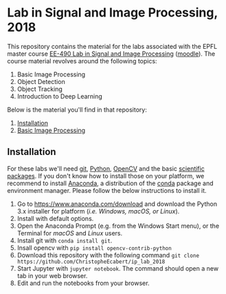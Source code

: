 # Lab in Signal and Image Processing, 2018

This repository contains the material for the labs associated with the EPFL master course [EE-490 Lab in Signal and Image Processing][epfl_link] ([moodle][moodle_link]). The course material revolves around the following topics:

1. Basic Image Processing
2. Object Detection
3. Object Tracking
4. Introduction to Deep Learning

[epfl_link]: http://edu.epfl.ch/coursebook/en/lab-in-signal-and-image-processing-EE-490-F
[moodle_link]:https://moodle.epfl.ch/course/view.php?id=14357

Below is the material you'll find in that repository:

1. [Installation](#installation)
2. [Basic Image Processing](assignments/basic_image_processing.ipynb)

## Installation

For these labs we'll need [git][git_link], [Python][python_link], [OpenCV][opencv_link] and the basic [scientific packages][scipy]. If you don't know how to install those on your platform, we recommend to install [Anaconda][anaconda], a distribution of the [conda][conda] package and environment manager. Please follow the below instructions to install it.

1. Go to https://www.anaconda.com/download and download the Python 3.x installer for platform (*i.e. Windows, macOS, or Linux*).
2. Install with default options.
3. Open the Anaconda Prompt (e.g. from the Windows Start menu), or the Terminal for *macOS* and *Linux* users.
4. Install git with `conda install git`.
5. Insall opencv with `pip install opencv-contrib-python`
6. Download this repository with the following command `git clone https://github.com/ChristopheEcabert/ip_lab_2018`
7. Start Jupyter with `jupyter notebook`. The command should open a new tab in your web browser.
8. Edit and run the notebooks from your browser.

[git_link]: https://git-scm.com
[python_link]: https://www.python.org
[opencv_link]: https://opencv.org
[scipy]: https://www.scipy.org
[anaconda]: https://anaconda.org
[conda]: https://conda.io


